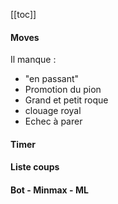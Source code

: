 [[toc]]

#### Moves

Il manque : 
- "en passant"
- Promotion du pion
- Grand et petit roque
- clouage royal
- Echec à parer


#### Timer


#### Liste coups


#### Bot - Minmax - ML